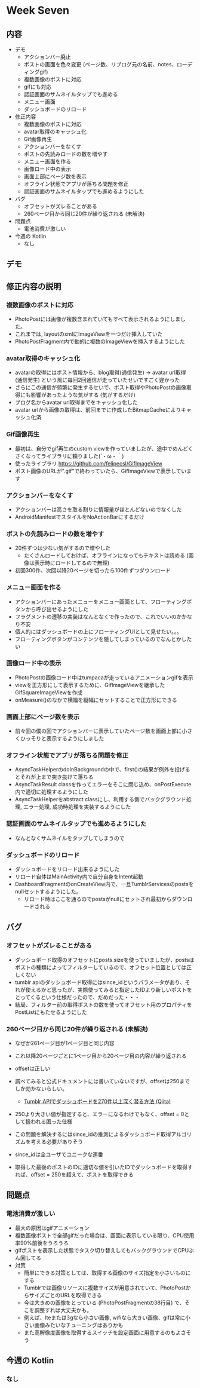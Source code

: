 # Week Seven
## 内容
- デモ
    - アクションバー廃止
    - ポストの画面を色々変更 (ページ数、リブログ元の名前、notes、ローディングgif)
    - 複数画像のポストに対応
    - gifにも対応
    - 認証画面のサムネイルタップでも進める
    - メニュー画面
    - ダッシュボードのリロード
- 修正内容
    - 複数画像のポストに対応
    - avatar取得のキャッシュ化
    - Gif画像再生
    - アクションバーをなくす
    - ポストの先読みロードの数を増やす
    - メニュー画面を作る
    - 画像ロード中の表示
    - 画面上部にページ数を表示
    - オフライン状態でアプリが落ちる問題を修正
    - 認証画面のサムネイルタップでも進めるようにした
- バグ
    - オフセットがズレることがある
    - 260ページ目から同じ20件が繰り返される (未解決)
- 問題点
    - 電池消費が激しい
- 今週の Kotlin
    - なし
  

## デモ

## 修正内容の説明
### 複数画像のポストに対応
- PhotoPostには画像が複数含まれていてもすべて表示されるようにしました。
- これまでは, layoutのxmlにImageViewを一つだけ挿入していた
- PhotoPostFragment内で動的に複数のImageViewを挿入するようにした

### avatar取得のキャッシュ化
- avatarの取得にはポスト情報から、blog取得(通信発生) -> avatar url取得 (通信発生) という風に毎回2回通信が走っていたせいですごく遅かった
- さらにこの通信が頻繁に発生するせいで、ポスト取得やPhotoPostの画像取得にも影響があったような気がする (気がするだけ)
- ブログ名からavatar url取得までをキャッシュ化した
- avatar urlから画像の取得は、前回までに作成したBitmapCacheによりキャッシュ化済

### Gif画像再生
- 最初は、自分でgif再生のcustom viewを作っていましたが、途中でめんどくさくなってライブラリに頼りました(´・ω・｀)
- 使ったライブラリ https://github.com/felipecsl/GifImageView
- ポスト画像のURLが".gif"で終わっていたら、GifImageViewで表示しています

### アクションバーをなくす
- アクションバーは高さを取る割りに情報量がほとんどないのでなくした
- AndroidManifestでスタイルをNoActionBarにするだけ

### ポストの先読みロードの数を増やす
- 20件ずつは少ない気がするので増やした
    - たくさんロードしておけば、オフラインになってもテキストは読める (画像は表示時にロードしてるので無理)
- 初回300件、次回以降20ページを切ったら100件ずつダウンロード 
 
### メニュー画面を作る
- アクションバーにあったメニューをメニュー画面として、フローティングボタンから呼び出せるようにした
- フラグメントの遷移の実装はなんとなくで作ったので、これでいいのかかなり不安
- 個人的にはダッシュボードの上にフローティングUIとして見せたい。。。
- フローティングボタンがコンテンツを隠してしまっているのでなんとかしたい

### 画像ロード中の表示
- PhotoPostの画像ロード中はtumpacaが走っているアニメーションgifを表示
- viewを正方形にして表示するために、GifImageViewを継承したGifSquareImageViewを作成
- onMeasure()のなかで横幅を縦幅にセットすることで正方形にできる

### 画面上部にページ数を表示
- 前々回の僕の回でアクションバーに表示していたページ数を画面上部に小さくひっそりと表示するようにしました

### オフライン状態でアプリが落ちる問題を修正
- AsyncTaskHelperのdoInBackgroundの中で、first()の結果が例外を投げるとそれが上まで突き抜けて落ちる
- AsyncTaskResult classを作ってエラーをそこに閉じ込め、onPostExecute内で適切に処理するようにした
- AsyncTaskHelperをabstract classにし、利用する側でバックグラウンド処理, エラー処理, 成功時処理を実装するようにした
 
### 認証画面のサムネイルタップでも進めるようにした
- なんとなくサムネイルをタップしてしまうので

### ダッシュボードのリロード
- ダッシュボードをリロード出来るようにした
- リロード自体はMainActivity内で自分自身をIntent起動
- DashboardFragmentのonCreateView内で、一旦TumblrServicesのpostsをnullセットするようにした。
    - リロード時はここを通るのでpostsがnullにセットされ最初からダウンロードされる

## バグ
### オフセットがズレることがある
- ダッシュボード取得のオフセットにposts.sizeを使っていましたが、postsはポストの種類によってフィルターしているので、オフセット位置としては正しくない
- tumblr apiのダッシュボード取得にはsince_idというパラメータがあり、それが使えるかと思ったが、実際使ってみると指定したIDより新しいポストをとってくるという仕様だったので、だめだった・・・
- 結局、フィルター前の取得ポストの数を使ってオフセット用のプロパティをPostListにもたせるようにした

### 260ページ目から同じ20件が繰り返される (未解決)
- なぜか261ページ目が1ページ目と同じ内容
- これ以降20ページごとに1ページ目から20ページ目の内容が繰り返される
- offsetは正しい

- 調べてみると公式ドキュメントには書いていないですが、offsetは250までしか効かないらしい。
    - [Tumblr APIでダッシュボードを270件以上深く潜る方法 (Qiita)](http://qiita.com/newton/items/57ed217a7b486c2a52ba)
- 250より大きい値が指定すると、エラーになるわけでもなく、offset = 0として扱われる困った仕様
- この問題を解決するにはsince_idの推測によるダッシュボード取得アルゴリズムを考える必要がありそう
- since_idは全ユーザでユニークな連番
- 取得した最後のポストのIDに適切な値を引いたIDでダッシュボードを取得すれば、offset = 250を超えて、ポストを取得できる

## 問題点
### 電池消費が激しい
- 最大の原因はgifアニメーション
- 複数画像ポストで全部gifだった場合は、画面に表示している限り、CPU使用率90%前後をうろうろ
- gifポストを表示した状態でタスク切り替えしてもバックグラウンドでCPUぶん回してる
- 対策
    - 簡単にできる対策としては、取得する画像のサイズ指定を小さいものにする
    - Tumblrでは画像リソースに複数サイズが用意されていて、PhotoPostからサイズごとのURLを取得できる
    - 今は大きめの画像をとっている (PhotoPostFragmentの38行目) で、そこを調整すれば大丈夫かも。
    - 例えば、lteまたは3gなら小さい画像, wifiなら大きい画像、gifは常に小さい画像みたいなチューニングはありかも
    - また高解像度画像を取得するスイッチを設定画面に用意するのもよさそう

## 今週の Kotlin
### なし
